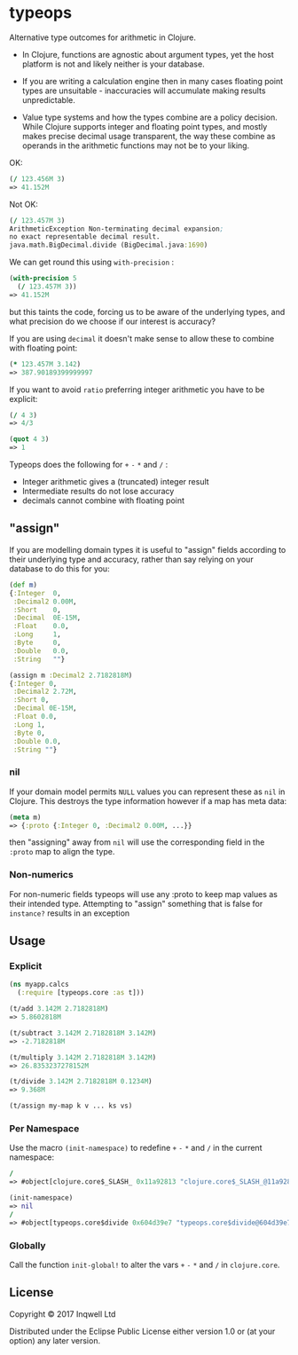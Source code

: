 # typeops

Alternative type outcomes for arithmetic in Clojure.

* In Clojure, functions are agnostic about argument types, yet the host platform is not and likely
neither is your database.

* If you are writing a calculation engine then in many cases floating point
types are unsuitable - inaccuracies will accumulate making results unpredictable.

* Value type systems and how the types combine are a policy decision. While
Clojure supports integer and floating point types, and mostly makes precise
decimal usage transparent, the way these combine as operands in the
arithmetic functions may not be to your liking.

OK:
```clojure
(/ 123.456M 3)
=> 41.152M
```

Not OK:
```clojure
(/ 123.457M 3)
ArithmeticException Non-terminating decimal expansion;
no exact representable decimal result.
java.math.BigDecimal.divide (BigDecimal.java:1690)
```

We can get round this using `with-precision` :
```clojure
(with-precision 5
  (/ 123.457M 3))
=> 41.152M
```
but this taints the code, forcing us to be aware of the underlying types,
and what precision do we choose if our interest is accuracy?

If you are using `decimal` it doesn't make sense to allow these to combine
with floating point:
```clojure
(* 123.457M 3.142)
=> 387.90189399999997
```
If you want to avoid `ratio` preferring integer arithmetic you have to be
explicit:
```clojure
(/ 4 3)
=> 4/3

(quot 4 3)
=> 1
```
Typeops does the following for `+` `-` `*` and `/` :
* Integer arithmetic gives a (truncated) integer result
* Intermediate results do not lose accuracy
* decimals cannot combine with floating point

## "assign"
If you are modelling domain types it is useful to "assign" fields according to
their underlying type and accuracy, rather than say relying on your database
to do this for you:
```clojure
(def m)
{:Integer  0,
 :Decimal2 0.00M,
 :Short    0,
 :Decimal  0E-15M,
 :Float    0.0,
 :Long     1,
 :Byte     0,
 :Double   0.0,
 :String   ""}

(assign m :Decimal2 2.7182818M)
{:Integer 0,
 :Decimal2 2.72M,
 :Short 0,
 :Decimal 0E-15M,
 :Float 0.0,
 :Long 1,
 :Byte 0,
 :Double 0.0,
 :String ""}
```
### nil
If your domain model permits `NULL` values you can represent these as `nil` in
Clojure. This destroys the type information however if a map has meta data:
```clojure
(meta m)
=> {:proto {:Integer 0, :Decimal2 0.00M, ...}}
```
then "assigning" away from `nil` will use the corresponding field in
the `:proto` map to align the type.

### Non-numerics
For non-numeric fields typeops will use any :proto to keep map values as their intended
type. Attempting to "assign" something that is false for `instance?` results in an
exception

## Usage

### Explicit
```clojure
(ns myapp.calcs
  (:require [typeops.core :as t]))

(t/add 3.142M 2.7182818M)
=> 5.8602818M

(t/subtract 3.142M 2.7182818M 3.142M)
=> -2.7182818M

(t/multiply 3.142M 2.7182818M 3.142M)
=> 26.8353237278152M

(t/divide 3.142M 2.7182818M 0.1234M)
=> 9.368M

(t/assign my-map k v ... ks vs)
```

### Per Namespace
Use the macro `(init-namespace)` to redefine `+` `-` `*` and `/` in the current
namespace:
```clojure
/
=> #object[clojure.core$_SLASH_ 0x11a92813 "clojure.core$_SLASH_@11a92813"]

(init-namespace)
=> nil
/
=> #object[typeops.core$divide 0x604d39e7 "typeops.core$divide@604d39e7"]
```

### Globally
Call the function `init-global!` to alter the vars `+` `-` `*` and `/`
in `clojure.core`.


## License

Copyright © 2017 Inqwell Ltd

Distributed under the Eclipse Public License either version 1.0 or (at
your option) any later version.
